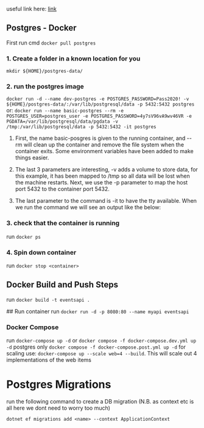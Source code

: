 useful link here: [link](https://geshan.com.np/blog/2021/12/docker-postgres/)

## Postgres - Docker

First run cmd `docker pull postgres`

### 1. Create a folder in a known location for you

`mkdir ${HOME}/postgres-data/`

### 2. run the postgres image

`docker run -d --name dev-postgres -e POSTGRES_PASSWORD=Pass2020! -v ${HOME}/postgres-data/:/var/lib/postgresql/data -p 5432:5432 postgres`
or:
`docker run --name basic-postgres --rm -e POSTGRES_USER=postgres_user -e POSTGRES_PASSWORD=4y7sV96vA9wv46VR -e PGDATA=/var/lib/postgresql/data/pgdata -v /tmp:/var/lib/postgresql/data -p 5432:5432 -it postgres`

1. First, the name basic-posgres is given to the running container, and --rm will clean up the container and remove the file system when the container exits. Some environment variables have been added to make things easier.

2. The last 3 parameters are interesting, -v adds a volume to store data, for this example, it has been mapped to /tmp so all data will be lost when the machine restarts. Next, we use the -p parameter to map the host port 5432 to the container port 5432.

3. The last parameter to the command is -it to have the tty available. When we run the command we will see an output like the below:

### 3. check that the container is running

run `docker ps`

### 4. Spin down container

run `docker stop <container>`

## Docker Build and Push Steps

run `docker build -t eventsapi .`

## Run container
run `docker run -d -p 8080:80 --name myapi eventsapi`

### Docker Compose

run `docker-compose up -d`
or `docker compose -f docker-compose.dev.yml up -d`
postgres only `docker compose -f docker-compose.post.yml up -d`
for scaling use: `docker-compose up --scale web=4 --build`. This will scale out 4 implementations of the web items

# Postgres Migrations

run the following command to create a DB migration (N.B. as context etc is all here we dont need to worry too much)

```
dotnet ef migrations add <name> --context ApplicationContext
```
